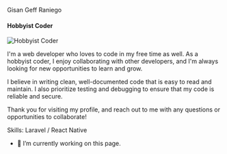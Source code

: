 Gisan Geff Raniego
#### Hobbyist Coder
![Hobbyist Coder](https://scontent.fdvo2-1.fna.fbcdn.net/v/t1.6435-9/90297972_1838283359635695_5263578598450659328_n.jpg?stp=dst-jpg_p720x720&_nc_cat=109&ccb=1-7&_nc_sid=e3f864&_nc_eui2=AeEunHjbc_yYl_5FVKojA5BgOuCMpkcUxL064IymRxTEvc-L7PFMT7E-jstd1NPjUKTg5cfZxu0OKl-edY4cFCch&_nc_ohc=VfC8PrEyLlsAX-Ude9W&_nc_oc=AQmkjLwS4KqI3wLLPeE_Rolz-cNQQG6CkU44zMj8pvZeOnk7wKGBcnES10ayQXIhSsA&_nc_ht=scontent.fdvo2-1.fna&oh=00_AfC-6THNlhKgUnuP67fz3xOoLZy3BxgHCqrG8XZ5wHUtVg&oe=64580543)

I'm a web developer who loves to code in my free time as well. As a hobbyist coder, I enjoy collaborating with other developers, and I'm always looking for new opportunities to learn and grow.

I believe in writing clean, well-documented code that is easy to read and maintain. I also prioritize testing and debugging to ensure that my code is reliable and secure.

Thank you for visiting my profile, and reach out to me with any questions or opportunities to collaborate!

Skills: Laravel / React Native

- 🔭 I’m currently working on this page. 




